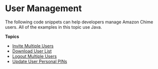 # User Management<a name="users"></a>

The following code snippets can help developers manage Amazon Chime users\. All of the examples in this topic use Java\.

**Topics**
+ [Invite Multiple Users](invite-users.md)
+ [Download User List](download-users.md)
+ [Logout Multiple Users](logout-users.md)
+ [Update User Personal PINs](update-pins.md)